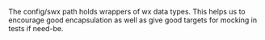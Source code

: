 The config/swx path holds wrappers of wx data types.  This helps us to
encourage good encapsulation as well as give good targets for mocking in tests
if need-be.

